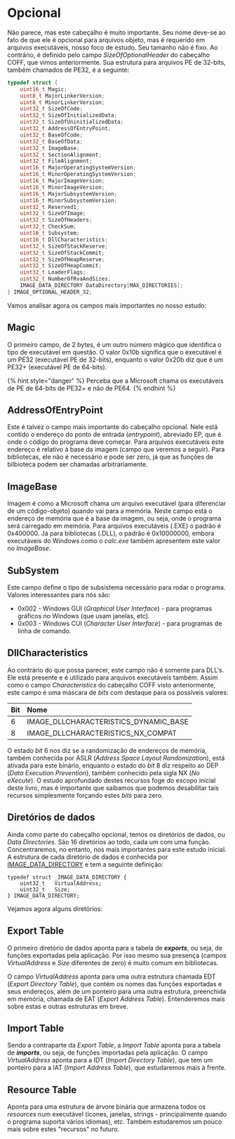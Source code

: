 # Opcional

Não parece, mas este cabeçalho é muito importante. Seu nome deve-se ao fato de que ele é opcional para arquivos objeto, mas é requerido em arquivos executáveis, nosso foco de estudo. Seu tamanho não é fixo. Ao contrário, é definido pelo campo _SizeOfOptionalHeader_ do cabeçalho COFF, que vimos anteriormente. Sua estrutura para arquivos PE de 32-bits, também chamados de PE32, é a seguinte:

```c
typedef struct {
    uint16_t Magic;
    uint8_t MajorLinkerVersion;
    uint8_t MinorLinkerVersion;
    uint32_t SizeOfCode;
    uint32_t SizeOfInitializedData;
    uint32_t SizeOfUninitializedData;
    uint32_t AddressOfEntryPoint;
    uint32_t BaseOfCode;
    uint32_t BaseOfData;
    uint32_t ImageBase;
    uint32_t SectionAlignment;
    uint32_t FileAlignment;
    uint16_t MajorOperatingSystemVersion;
    uint16_t MinorOperatingSystemVersion;
    uint16_t MajorImageVersion;
    uint16_t MinorImageVersion;
    uint16_t MajorSubsystemVersion;
    uint16_t MinorSubsystemVersion;
    uint32_t Reserved1;
    uint32_t SizeOfImage;
    uint32_t SizeOfHeaders;
    uint32_t CheckSum;
    uint16_t Subsystem;
    uint16_t DllCharacteristics;
    uint32_t SizeOfStackReserve;
    uint32_t SizeOfStackCommit;
    uint32_t SizeOfHeapReserve;
    uint32_t SizeOfHeapCommit;
    uint32_t LoaderFlags;
    uint32_t NumberOfRvaAndSizes;
    IMAGE_DATA_DIRECTORY DataDirectory[MAX_DIRECTORIES];
} IMAGE_OPTIONAL_HEADER_32;
```

Vamos analisar agora os campos mais importantes no nosso estudo:

## Magic

O primeiro campo, de 2 bytes, é um outro número mágico que identifica o tipo de executável em questão. O valor 0x10b significa que o executável é um PE32 \(executável PE de 32-bits\), enquanto o valor 0x20b diz que é um PE32+ \(executável PE de 64-bits\).

{% hint style="danger" %}
Perceba que a Microsoft chama os executáveis de PE de 64-bits de PE32+ e não de PE64.
{% endhint %}

## AddressOfEntryPoint

Este é talvez o campo mais importante do cabeçalho opcional. Nele está contido o endereço do ponto de entrada \(_entrypoint_\), abreviado EP, que é onde o código do programa deve começar. Para arquivos executáveis este endereço é relativo à base da imagem \(campo que veremos a seguir\). Para bibliotecas, ele não é necessário e pode ser zero, já que as funções de bilbioteca podem ser chamadas arbitrariamente.

## ImageBase

Imagem é como a Microsoft chama um arquivo executável \(para diferenciar de um código-objeto\) quando vai para a memória. Neste campo está o endereço de memória que é a base da imagem, ou seja, onde o programa será carregado em memória. Para arquivos executáveis \(.EXE\) o padrão é 0x400000. Já para bibliotecas \(.DLL\), o padrão é 0x10000000, embora executáveis do Windows como o _calc.exe_ também apresentem este valor no _ImageBase_.

## SubSystem

Este campo define o tipo de subsistema necessário para rodar o programa. Valores interessantes para nós são:

* 0x002 - Windows GUI \(_Graphical User Interface_\) - para programas gráficos no Windows \(que usam janelas, etc\).
* 0x003 - Windows CUI \(_Character User Interface_\) - para programas de linha de comando.

## DllCharacteristics

Ao contrário do que possa parecer, este campo não é somente para DLL's. Ele está presente e é utilizado para arquivos executáveis também. Assim como o campo _Characteristics_ do cabeçalho COFF visto anteriormente, este campo é uma máscara de _bits_ com destaque para os possíveis valores:

| Bit | Nome |
| :--- | :--- |
| 6 | IMAGE\_DLLCHARACTERISTICS\_DYNAMIC\_BASE |
| 8 | IMAGE\_DLLCHARACTERISTICS\_NX\_COMPAT |

O estado _bit_ 6 nos diz se a randomização de endereços de memória, também conhecida por ASLR \(_Address Space Layout Randomization_\), está ativada para este binário, enquanto o estado do _bit_ 8 diz respeito ao DEP \(_Data Execution Prevention_\), também conhecido pela sigla NX \(_No eXecute_\). O estudo aprofundado destes recursos foge do escopo inicial deste livro, mas é importante que saibamos que podemos desabilitar tais recursos simplesmente forçando estes _bits_ para zero.

## Diretórios de dados

Ainda como parte do cabeçalho opcional, temos os diretórios de dados, ou _Data Directories_. São 16 diretórios ao todo, cada um com uma função. Concentraremos, no entanto, nos mais importantes para este estudo inicial. A estrutura de cada diretório de dados é conhecida por [IMAGE\_DATA\_DIRECTORY](https://msdn.microsoft.com/en-us/library/windows/desktop/ms680305%28v=vs.85%29.aspx) e tem a seguinte definição:

```text
typedef struct _IMAGE_DATA_DIRECTORY {
    uint32_t   VirtualAddress;
    uint32_t   Size;
} IMAGE_DATA_DIRECTORY;
```

Vejamos agora alguns diretórios:

## Export Table

O primeiro diretório de dados aponta para a tabela de _**exports**_, ou seja, de funções exportadas pela aplicação. Por isso mesmo sua presença \(campos _VirtualAddress_ e _Size_ diferentes de zero\) é muito comum em bibliotecas.

O campo _VirtualAddress_ aponta para uma outra estrutura chamada EDT \(_Export Directory Table_\), que contém os nomes das funções exportadas e seus endereços, além de um ponteiro para uma outra estrutura, preenchida em memória, chamada de EAT \(_Export Address Table_\). Entenderemos mais sobre estas e outras estruturas em breve.

## Import Table

Sendo a contraparte da _Export Table_, a _Import Table_ aponta para a tabela de _**imports**_, ou seja, de funções importadas pela aplicação. O campo _VirtualAddress_ aponta para a IDT \(_Import Directory Table_\), que tem um ponteiro para a IAT \(_Import Address Table_\), que estudaremos mais à frente.

## Resource Table

Aponta para uma estrutura de árvore binária que armazena todos os _resources_ num executável \(ícones, janelas, strings - principalmente quando o programa suporta vários idiomas\), etc. Também estudaremos um pouco mais sobre estes "recursos" no futuro.
